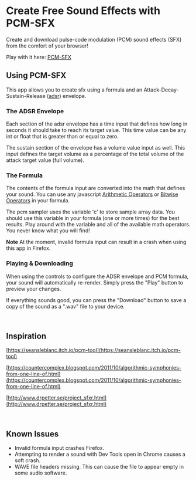 # Create Free Sound Effects with PCM-SFX

Create and download pulse-code modulation (PCM) sound effects (SFX) from the comfort of your browser!

Play with it here: [PCM-SFX](https://brandonmakesthings.itch.io/pcm-sfx)

## Using PCM-SFX

This app allows you to create sfx using a formula and an Attack-Decay-Sustain-Release ([adsr](https://www.wikiaudio.org/adsr-envelope/)) envelope.

### The ADSR Envelope

Each section of the adsr envelope has a time input that defines how long in seconds it should take to reach its target value. This time value can be any int or float that is greater than or equal to zero.

The sustain section of the envelope has a volume value input as well. This input defines the target volume as a percentage of the total volume of the attack target value (full volume).

### The Formula

The contents of the formula input are converted into the math that defines your sound. You can use any javascript [Arithmetic Operators](https://www.w3schools.com/js/js_arithmetic.asp) or [Bitwise Operators](https://www.w3schools.com/js/js_bitwise.asp) in your formula.

The pcm sampler uses the variable 'c' to store sample array data. You should use this variable in your formula (one or more times) for the best results. Play around with the variable and all of the available math operators. You never know what you will find!

**Note** At the moment, invalid formula input can result in a crash when using this app in Firefox.

### Playing & Downloading

When using the controls to configure the ADSR envelope and PCM formula, your sound will automatically re-render. Simply press the "Play" button to preview your changes.

If everything sounds good, you can press the "Download" button to save a copy of the sound as a ".wav" file to your device.

&nbsp;

## Inspiration

[https://seansleblanc.itch.io/pcm-tool](https://seansleblanc.itch.io/pcm-tool)

[https://countercomplex.blogspot.com/2011/10/algorithmic-symphonies-from-one-line-of.html](https://countercomplex.blogspot.com/2011/10/algorithmic-symphonies-from-one-line-of.html)

[http://www.drpetter.se/project_sfxr.html](http://www.drpetter.se/project_sfxr.html)

&nbsp;

## Known Issues

* Invalid formula input crashes Firefox.
* Attempting to render a sound with Dev Tools open in Chrome causes a soft crash.
* WAVE file headers missing. This can cause the file to appear empty in some audio software.



